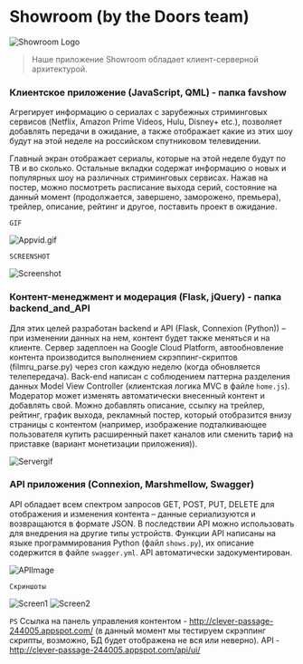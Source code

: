 # Showroom (by the Doors team)

![Showroom Logo](https://i.ibb.co/Z6PV4D3/2d538a9d-c383-48a7-8a5b-4cbb45cd518f-200x200.png)
> Наше приложение Showroom обладает клиент-серверной архитектурой.

### Клиентское приложение (JavaScript, QML) - папка favshow
Агрегирует информацию о сериалах с зарубежных стриминговых сервисов (Netflix, Amazon Prime Videos, Hulu, Disney+ etc.), позволяет добавлять передачи в ожидание, а также отображает какие из этих шоу будут на этой неделе на российском спутниковом телевидении.

Главный экран отображает сериалы, которые на этой неделе будут по ТВ и во сколько. Остальные вкладки содержат информацию о новых и популярных шоу на различных стриминговых сервисах. Нажав на постер, можно посмотреть расписание выхода серий, состояние на данный момент (продолжается, завершено, заморожено, премьера), трейлер, описание, рейтинг и другое, поставить проект в ожидание.

`GIF`

![Appvid.gif](https://github.com/thedooors/showroom/blob/master/Appvid.gif)

`SCREENSHOT`

![Screenshot](https://i.ibb.co/wykhyf1/2020-03-23-21-37-37.png)

### Контент-менеджмент и модерация (Flask, jQuery) - папка backend_and_API

Для этих целей разработан backend и API (Flask, Connexion (Python)) – при изменении данных на нем, контент будет также меняться и на клиенте. Сервер задеплоен на Google Cloud Platform, автообновление контента производится выполнением скрэппинг-скриптов (filmru_parse.py) через cron каждую неделю (когда обновляется телепередача). Back-end написан с соблюдением паттерна разделения данных Model View Controller (клиентская логика MVC в файле `home.js`). Модератор может изменять автоматически внесенный контент и добавлять свой. Можно добавлять описание, ссылку на трейлер, рейтинг, график выхода, рекламный постер, который отобразится внизу страницы с контентом (например, изображение подталкивающее пользователя купить расширенный пакет каналов или сменить тариф на приставке (вариант монетизации приложения)).

![Servergif](https://github.com/thedooors/showroom/blob/master/servervid.gif)

### API приложения (Connexion, Marshmellow, Swagger)
API обладает всем спектром запросов GET, POST, PUT, DELETE для отображения и изменения контента – данные сериализуются и возвращаются в формате JSON. В последствии API можно использовать для внедрения на другие типы устройств. Функции API написаны на языке программирования Python (файл `shows.py`), их описание содержится в файле `swagger.yml`. API автоматически задокументирован.

![APIImage](https://i.ibb.co/ZJmVLsS/2020-03-23-22-08-18.png) 

`Скриншоты`

![Screen1](https://i.ibb.co/wykhyf1/2020-03-23-21-37-37.png)
![Screen2](https://i.ibb.co/9tjqC7j/2020-03-23-21-38-53.png)

`PS`
Ссылка на панель управления контентом - http://clever-passage-244005.appspot.com/ (в данный момент мы тестируем скрэппинг скрипты, возможно, БД будет отображена не вся или неверно). API - http://clever-passage-244005.appspot.com/api/ui/
